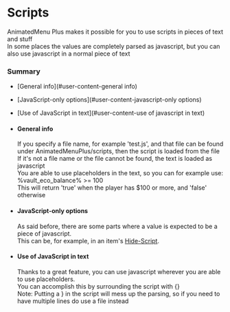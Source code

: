 # Scripts #
AnimatedMenu Plus makes it possible for you to use scripts in pieces of text and stuff  
In some places the values are completely parsed as javascript, but you can also use javascript in a normal piece of text  
### Summary ###
- [General info](#user-content-general info)
- [JavaScript-only options](#user-content-javascript-only options)
- [Use of JavaScript in text](#user-content-use of javascript in text)

- #### General info ####
  If you specify a file name, for example 'test.js', and that file can be found under AnimatedMenuPlus/scripts, then the script is loaded from the file  
  If it's not a file name or the file cannot be found, the text is loaded as javascript  
  You are able to use placeholders in the text, so you can for example use:  
  %vault_eco_balance% &gt;= 100  
  This will return 'true' when the player has $100 or more, and 'false' otherwise  

- #### JavaScript-only options ####
  As said before, there are some parts where a value is expected to be a piece of javascript.  
  This can be, for example, in an item's [Hide-Script](items.md#hide_script).  

- #### Use of JavaScript in text ####
  Thanks to a great feature, you can use javascript wherever you are able to use placeholders.  
  You can accomplish this by surrounding the script with {}  
  Note: Putting a } in the script will mess up the parsing, so if you need to have multiple lines do use a file instead  

